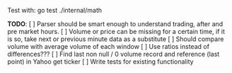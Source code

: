 Test with: go test ./internal/math

**TODO**:
[ ] Parser should be smart enough to understand trading, after and pre market hours.
[ ] Volume or price can be missing for a certain time, if it is so, take next or previous minute data as a substitute
[ ] Should compare volume with average volume of each window
[ ] Use ratios instead of differences???
[ ] Find last non null / 0 volume record and reference (last point) in Yahoo get ticker
[ ] Write tests for existing functionality
